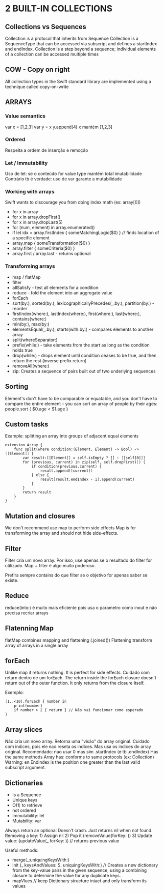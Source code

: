 # 2 BUILT-IN COLLECTIONS

## Collections vs Sequences

Collection is a protocol that inherits from Sequence
Collection is a SequenceType that can be accessed via subscript and defines a startIndex and endIndex. 
Collection is a step beyond a sequence; individual elements of a collection can be accessed multiple times

## COW - Copy on right

All collection types in the Swift standard library are implemented using a technique called copy-on-write

## ARRAYS

### Value semantics

var x = [1,2,3]
var y = x 
y.append(4)
x mantém [1,2,3]

### Ordered

Respeita a ordem de inserção e remoção

### Let / Immutability

  Uso de let: se o conteúdo for value type mantém total imutabilidade
  Contrário tb é verdade: uso de var garante a mutabilidade

### Working with arrays

Swift wants to discourage you from doing index math (ex: array[0])

* for x in array
* for x in array.dropFirst()
* for x in array.dropLast(5)
* for (num, element) in array.enumerated()
* if let idx = array.firstIndex { someMatchingLogic($0) } // finds location of a specific element
* array.map { someTransformation($0) }
* array.filter { someCriteria($0) }
* array.first / array.last - returns optional

### Transforming arrays

* map / flatMap
* filter
* allSatisfy - test all elements for a condition
* reduce - fold the element into an aggregate value
* forEach
* sort(by:), sorted(by:), lexicographicallyPrecedes(_:by:), partition(by:) - reorder
* firstIndex(where:), lastIndex(where:), first(where:), last(where:), contains(where:)
* min(by:), max(by:)
* elementsEqual(_:by:), starts(with:by:) - compares elements to another array
* split(whereSeparator:)
* prefix(while:) - take elements from the start as long as the condition holds true
* drop(while:) - drops element until condition ceases to be true, and then return the rest (inverse prefix return)
* removeAll(where:)
* zip: Creates a sequence of pairs built out of two underlying sequences

## Sorting

Element's don't have to be comparable or equatable, and you don't have to compare the entire element - you can sort an array of people by their ages:
people.sort { $0.age < $1.age }

## Custom tasks

Example: splitting an array into groups of adjacent equal elements

    extension Array {
        func split(where condition:(Element, Element) -> Bool) -> [[Element]] {
            var result:[[Element]] = self.isEmpty ? [] : [[self[0]]]
            for (previous, current) in zip(self, self.dropFirst()) {
                if condition(previous.current) {
                    result.append([current])
                } else {
                    result[result.endIndex - 1].append(current)
                }
            }
            return result
        }
    }
    
## Mutation and closures

We don't recommend use map to perform side effects
Map is for transforming the array and should not hide side-effects.

## Filter

Filter cria um novo array. Por isso, use apenas se o resultado do filter for utilizado.
Map + filter é algo muito poderoso. 

Prefira sempre contains do que filter se o objetivo for apenas saber se existe.

## Reduce

reduce(into:) é muito mais eficiente pois usa o parametro como inout e não precisa recriar arrays
 
 ## Flatenning Map

 flatMap combines mapping and flattening  (.joined())
 Flattening transform array of arrays in a single array

## forEach

Unlike map it returns nothing. It is perfect for side effects.
Cuidado com return dentro de um forEach.
The return inside the forEach closure doesn't return out of the outer function. It only returns from the closure itself.

Exemplo:

    (1..<10).forEach { number in 
        print(number)
        if number > 2 { return } // Não vai funcionar como esperado
    }

## Array slices

Não cria um novo array. Retorna uma "visão" do array original.
Cuidado com indices, pois ele nao reseta os indices. Mas usa os indices do array original.
Recomendado: nao usar 0 mas sim .startIndex (e tb .endIndex)
Has the same methods Array has: conforms to same protocols (ex: Collection)
Warning: en
EndIndex is the position one greater than the last valid subscript argument.

## Dictionaries

* Is a Sequence
* Unique keys
* O(1) to retrieve
* not ordered
* Immutability: let 
* Mutability: var

Always return an optional
Doesn't crash. Just returns nil when not found.
Removing a key: 
    1) Assign nil
    2) Pop it (removeValue(forKey: ))
    3) Update value: (updateValue(_ forKey: )) // returns previous value

Useful methods:

* merge(_:uniquingKeysWith:)
* init (_ keysAndValues: S, uniquingKeysWith:) // Creates a new dictionary from the key-value pairs in the given sequence, using a combining closure to determine the value for any duplicate keys.
* mapVlues // keep Dictionary structure intact and only transform its values
